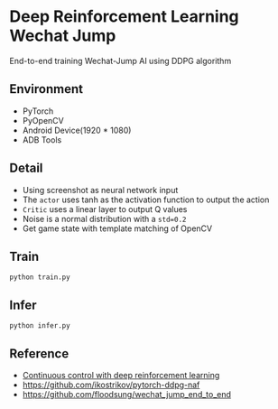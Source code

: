 # Deep Reinforcement Learning Wechat Jump
End-to-end training Wechat-Jump AI using DDPG algorithm

## Environment
* PyTorch
* PyOpenCV
* Android Device(1920 * 1080)
* ADB Tools

## Detail
* Using screenshot as neural network input
* The `actor` uses tanh as the activation function to output the action
* `Critic` uses a linear layer to output Q values
* Noise is a normal distribution with a `std=0.2`
* Get game state with template matching of OpenCV

## Train
```
python train.py
```

## Infer
```
python infer.py
```

## Reference
* [Continuous control with deep reinforcement learning](http://xueshu.baidu.com/s?wd=paperuri:(3752bdb69e8a3f4849ecba38b2b0168f)&filter=sc_long_sign&sc_ks_para=q%3DContinuous+control+with+deep+reinforcement+learning&tn=SE_baiduxueshu_c1gjeupa&ie=utf-8&sc_us=5932345815760573065)
* https://github.com/ikostrikov/pytorch-ddpg-naf
* https://github.com/floodsung/wechat_jump_end_to_end
